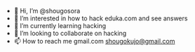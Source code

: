 - 👋 Hi, I’m @shougosora
- 👀 I’m interested in how to hack eduka.com and see answers
- 🌱 I’m currently learning hacking
- 💞️ I’m looking to collaborate on hacking
- 📫 How to reach me gmail.com shougokujo@gmail.com

<!---
shougosora/shougosora is a ✨ special ✨ repository because its `README.md` (this file) appears on your GitHub profile.
You can click the Preview link to take a look at your changes.
--->

